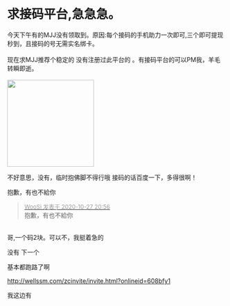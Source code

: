 # 求接码平台,急急急。


今天下午有的MJJ没有领取到。原因:每个接码的手机助力一次即可,三个即可提现秒到，且接码的号无需实名绑卡。<br />
<br />
现在求MJJ推荐个稳定的 没有注册过此平台的 。有接码平台的可以PM我，羊毛转瞬即逝。<br />
<br />
<img id="aimg_URQXz" onclick="zoom(this, this.src, 0, 0, 0)" class="zoom" width="200" height="200" src="https://www.jiasuzhu.com/images/2020/10/27/_20201027204843.png" border="0" alt="" />

不好意思，没有，临时抱佛脚不得行哦 接码的话百度一下，多得很啊！

抱歉，有也不給你<img src="static/image/smiley/default/lol.gif" smilieid="12" border="0" alt="" />

<div class="quote"><blockquote><font size="2"><a href="https://www.hostloc.com/forum.php?mod=redirect&amp;goto=findpost&amp;pid=9361188&amp;ptid=759155" target="_blank"><font color="#999999">WooSi 发表于 2020-10-27 20:56</font></a></font><br />
抱歉，有也不給你</blockquote></div><br />
哥,一个码2块。可以不，我挺着急的

没有 下一个

基本都跑路了啊

http://wellssm.com/zcinvite/invite.html?onlineid=608bfy1

我这边有
